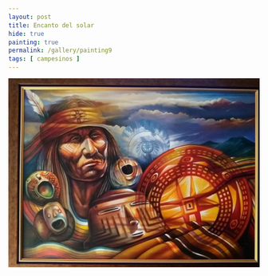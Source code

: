 ```yaml
---
layout: post
title: Encanto del solar
hide: true
painting: true
permalink: /gallery/painting9
tags: [ campesinos ]
---
```


![painting1](/assets/img/paintings/drawing_9.jpeg)
